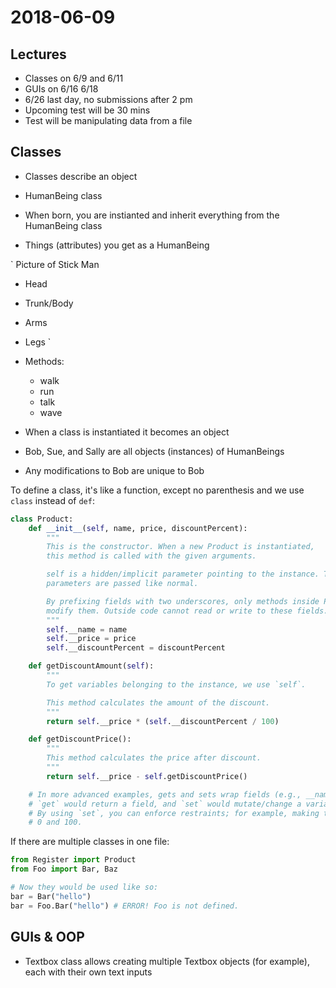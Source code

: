 # 2018-06-09

## Lectures
* Classes on 6/9 and 6/11
* GUIs on 6/16 6/18
* 6/26 last day, no submissions after 2 pm
* Upcoming test will be 30 mins
* Test will be manipulating data from a file

## Classes
* Classes describe an object
* HumanBeing class
* When born, you are instianted and inherit everything from the HumanBeing class

* Things (attributes) you get as a HumanBeing

`
Picture of Stick Man
* Head
* Trunk/Body
* Arms
* Legs
`

* Methods:
  * walk
  * run
  * talk
  * wave

* When a class is instantiated it becomes an object
* Bob, Sue, and Sally are all objects (instances) of HumanBeings
* Any modifications to Bob are unique to Bob

To define a class, it's like a function, except no parenthesis and we use `class`
instead of `def`:

```py
class Product:
	def __init__(self, name, price, discountPercent):
		"""
		This is the constructor. When a new Product is instantiated,
		this method is called with the given arguments.

		self is a hidden/implicit parameter pointing to the instance. The other
		parameters are passed like normal.

		By prefixing fields with two underscores, only methods inside Product can
		modify them. Outside code cannot read or write to these fields.
		"""
		self.__name = name
		self.__price = price
		self.__discountPercent = discountPercent

	def getDiscountAmount(self):
		"""
		To get variables belonging to the instance, we use `self`.

		This method calculates the amount of the discount.
		"""
		return self.__price * (self.__discountPercent / 100)

	def getDiscountPrice():
		"""
		This method calculates the price after discount.
		"""
		return self.__price - self.getDiscountPrice()

	# In more advanced examples, gets and sets wrap fields (e.g., __name).
	# `get` would return a field, and `set` would mutate/change a variable.
	# By using `set`, you can enforce restraints; for example, making the discount between
	# 0 and 100.
```

If there are multiple classes in one file:

```py
from Register import Product
from Foo import Bar, Baz

# Now they would be used like so:
bar = Bar("hello")
bar = Foo.Bar("hello") # ERROR! Foo is not defined.
```

## GUIs & OOP
* Textbox class allows creating multiple Textbox objects (for example),
  each with their own text inputs

